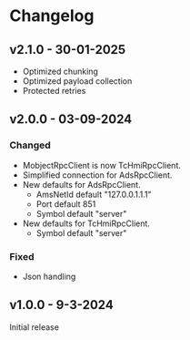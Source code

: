 # Changelog

## v2.1.0 - 30-01-2025

- Optimized chunking
- Optimized payload collection
- Protected retries

## v2.0.0 - 03-09-2024

### Changed

- MobjectRpcClient is now TcHmiRpcClient.
- Simplified connection for AdsRpcClient.
- New defaults for AdsRpcClient.
  - AmsNetId default "127.0.0.1.1.1"
  - Port default 851
  - Symbol default "server"
- New defaults for TcHmiRpcClient.
  - Symbol default "server"

### Fixed

- Json handling

## v1.0.0 - 9-3-2024

Initial release
